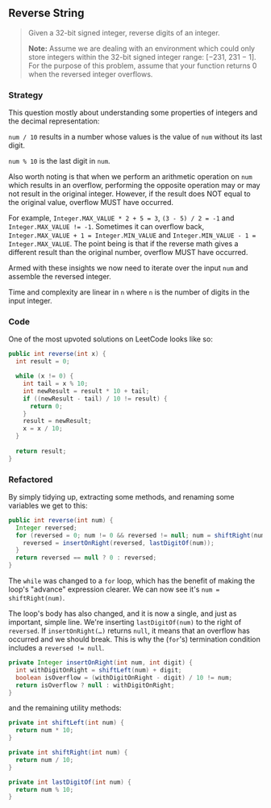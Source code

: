 ## Reverse String 

> Given a 32-bit signed integer, reverse digits of an integer.
>
> **Note:**
> Assume we are dealing with an environment which could only store integers within the 32-bit signed integer range: [−231,  231 − 1]. For the purpose of this problem, assume that your function returns 0 when the reversed integer overflows.



### Strategy

This question mostly about understanding some properties of integers and the decimal representation:

`num / 10` results in a number whose values is the value of `num` without its last digit.

`num % 10` is the last digit in `num`.

Also worth noting is that when we perform an arithmetic operation on `num` which results in an overflow, performing the opposite operation may or may not result in the original integer. However, if the result does NOT equal to the original value, overflow MUST have occurred.

For example, `Integer.MAX_VALUE * 2 + 5 = 3`, `(3 - 5) / 2 = -1` and  `Integer.MAX_VALUE != -1`. Sometimes it can overflow back, `Integer.MAX_VALUE + 1 = Integer.MIN_VALUE` and `Integer.MIN_VALUE - 1 = Integer.MAX_VALUE`. The point being is that if the reverse math gives a different result than the original number, overflow MUST have occurred.

Armed with these insights we now need to iterate over the input `num` and assemble the reversed integer.

Time and complexity are linear in `n` where `n` is the number of digits in the input integer.

### Code

One of the most upvoted solutions on LeetCode looks like so:

```java
public int reverse(int x) {
  int result = 0;

  while (x != 0) {
    int tail = x % 10;
    int newResult = result * 10 + tail;
    if ((newResult - tail) / 10 != result) { 
      return 0; 
    }
    result = newResult;
    x = x / 10;
  }
  
  return result;
}
```



### Refactored

By simply tidying up, extracting some methods, and renaming some variables we get to this:

```java
public int reverse(int num) {
  Integer reversed;
  for (reversed = 0; num != 0 && reversed != null; num = shiftRight(num)) {
    reversed = insertOnRight(reversed, lastDigitOf(num));
  }
  return reversed == null ? 0 : reversed;
}
```

The `while` was changed to a `for` loop, which has the benefit of making the loop's "advance" expression clearer. We can now see it's `num = shiftRight(num)`.

The loop's body has also changed, and it is now a single, and just as important, simple line. We're inserting `lastDigitOf(num)` to the right of `reversed`. If `insertOnRight(…)` returns `null`, it means that an overflow has occurred and we should break. This is why the (`for`'s) termination condition includes a `reversed != null`.

```java
private Integer insertOnRight(int num, int digit) {
  int withDigitOnRight = shiftLeft(num) + digit;
  boolean isOverflow = (withDigitOnRight - digit) / 10 != num;
  return isOverflow ? null : withDigitOnRight;
}
```

and the remaining utility methods:

```java
private int shiftLeft(int num) {
  return num * 10;
}

private int shiftRight(int num) {
  return num / 10;
}

private int lastDigitOf(int num) {
  return num % 10;
}
```

